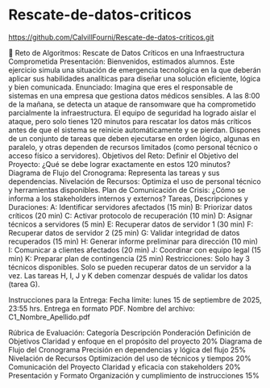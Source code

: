 # Rescate-de-datos-criticos

https://github.com/CalvillFourni/Rescate-de-datos-criticos.git

🧠 Reto de Algoritmos: Rescate de Datos Críticos en una Infraestructura Comprometida
Presentación:
Bienvenidos, estimados alumnos. Este ejercicio simula una situación de emergencia tecnológica en la que deberán aplicar sus habilidades analíticas para diseñar una solución eficiente, lógica y bien comunicada.
Enunciado:
Imagina que eres el responsable de sistemas en una empresa que gestiona datos médicos sensibles. A las 8:00 de la mañana, se detecta un ataque de ransomware que ha comprometido parcialmente la infraestructura. El equipo de seguridad ha logrado aislar el ataque, pero solo tienes 120 minutos para rescatar los datos más críticos antes de que el sistema se reinicie automáticamente y se pierdan.
Dispones de un conjunto de tareas que deben ejecutarse en orden lógico, algunas en paralelo, y otras dependen de recursos limitados (como personal técnico o acceso físico a servidores).
Objetivos del Reto:
Definir el Objetivo del Proyecto: ¿Qué se debe lograr exactamente en estos 120 minutos?
Diagrama de Flujo del Cronograma: Representa las tareas y sus dependencias.
Nivelación de Recursos: Optimiza el uso de personal técnico y herramientas disponibles.
Plan de Comunicación de Crisis: ¿Cómo se informa a los stakeholders internos y externos?
Tareas, Descripciones y Duraciones:
A: Identificar servidores afectados (15 min)
B: Priorizar datos críticos (20 min)
C: Activar protocolo de recuperación (10 min)
D: Asignar técnicos a servidores (5 min)
E: Recuperar datos de servidor 1 (30 min)
F: Recuperar datos de servidor 2 (25 min)
G: Validar integridad de datos recuperados (15 min)
H: Generar informe preliminar para dirección (10 min)
I: Comunicar a clientes afectados (20 min)
J: Coordinar con equipo legal (15 min)
K: Preparar plan de contingencia (25 min)
Restricciones:
Solo hay 3 técnicos disponibles.
Solo se pueden recuperar datos de un servidor a la vez.
Las tareas H, I, J y K deben comenzar después de validar los datos (tarea G).


Instrucciones para la Entrega:
Fecha límite: lunes 15 de septiembre de 2025, 23:55 hrs.
Entrega en formato PDF.
Nombre del archivo: C1_Nombre_Apellido.pdf


Rúbrica de Evaluación:
  Categoría
Descripción
Ponderación
   Definición de Objetivos
Claridad y enfoque en el propósito del proyecto
20%
   Diagrama de Flujo del Cronograma
Precisión en dependencias y lógica del flujo
 25%
   Nivelación de Recursos
 Optimización del uso de técnicos y tiempos
20%
   Comunicación del Proyecto
Claridad y eficacia con stakeholders
20%
   Presentación y Formato
Organización y cumplimiento de instrucciones
15%
